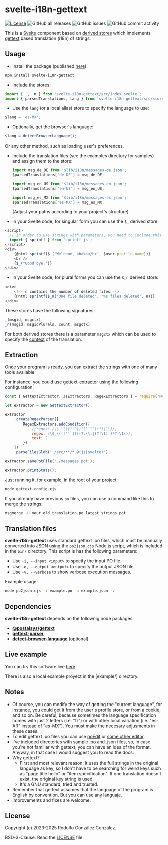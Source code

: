# svelte-i18n-gettext

[![License](https://img.shields.io/badge/License-BSD_3--Clause-blue.svg)](https://opensource.org/licenses/BSD-3-Clause)
![GitHub all releases](https://img.shields.io/github/downloads/rgglez/svelte-i18n-gettext/total) 
![GitHub issues](https://img.shields.io/github/issues/rgglez/svelte-i18n-gettext) 
![GitHub commit activity](https://img.shields.io/github/commit-activity/y/rgglez/svelte-i18n-gettext)

This is a [Svelte](https://svelte.dev/) component based on [derived stores](https://learn.svelte.dev/tutorial/derived-stores) which implements [gettext](https://www.gnu.org/software/gettext/) based translation (i18n) of strings.

## Usage

* Install the package (published [here](https://www.npmjs.com/package/svelte-i18n-gettext)).

```bash
npm install svelte-i18n-gettext
```

* Include the stores:

```javascript
import { _, _n } from 'svelte-i18n-gettext/src/index.svelte';
import { parsedTranslations, lang } from 'svelte-i18n-gettext/src/store.js';
```

  * Use the `lang` (or a local alias) store to specify the language to use:

  ```javascript
  $lang = 'es-MX';
  ```

  * Optionally, get the browser's language:

  ```javascript
  $lang = detectBrowserLanguage();
  ```

  Or any other method, such as loading user's preferences.

* Include the translation files (see the examples directory for samples) and assign them to the store:

  ```javascript
  import msg_de_DE from '$lib/i18n/messages-de.json';
  $parsedTranslations['de-DE'] = msg_de_DE;
  
  import msg_en_US from '$lib/i18n/messages-en.json';
  $parsedTranslations['en-US'] = msg_en_US;
  
  import msg_es_MX from '$lib/i18n/messages-es.json';
  $parsedTranslations['es-MX'] = msg_es_MX;
  ```

  (Adjust your paths according to your project's structure)

* In your Svelte code, for singular form you can use the `$_` derived store:

```javascript
<script>
  // in order to use strings with parameters, you need to include this library:
  import { sprintf } from 'sprintf-js';
</script>  
<div>
    {@html sprintf($_('Welcome, <b>%s</b>', $user.profile.name))}
    <br />
    {$_("Good bye.")}
</div>
```

* In your Svelte code, for plural forms you can use the `$_n` derived store:

```javascript
<div>
    <!-- n contains the number of deleted files -->
    {@html sprintf($_n('One file deleted', '%s files deleted', n))}
</div>
```

These stores have the following signatures:

```javascript
_(msgid, msgctx)
_n(msgid, msgidPlurals, count, msgctx)
```

For both derived stores there is a parameter `msgctx` which can be used to specify the [context](https://www.gnu.org/software/gettext/manual/html_node/Contexts.html) of the translation.

## Extraction

Once your program is ready, you can extract the strings with one of many tools available.

For instance, you could use [gettext-extractor](https://github.com/rgglez/gettext-extractor) using the following configuration:

```javascript
const { GettextExtractor, JsExtractors, RegexExtractors } = require('@rgglez/gettext-extractor');

let extractor = new GettextExtractor();

extractor
    .createRegexParser([
        RegexExtractors.addCondition({
            //regex: /\$_\((["'`])([^'"`]+?)\1\)/,
            regex: /\$_\((["'`])((?:\\.|(?!\1).)*?)\1\)/,
            text: 2
        })
    ])
    .parseFilesGlob('./src/**/*.@(js|svelte)');

extractor.savePotFile('./messages.pot');

extractor.printStats();
```

Just running it, for example, in the root of your project:

```bash
node gettext-config.cjs
```

If you already have previous `po` files, you can use a command like this to merge the strings:

```bash
msgmerge -U your_old_translation.po latest_strings.pot
```

## Translation files

**svelte-i18n-gettext** uses standard gettext .po files, which must be manually converted into JSON using the `po2json.cjs` Node.js script, which is included in the ```bin/``` directory. This script is has the following parameters:

* Use `-i, --input <input>` to specify the input PO file.
* Use `-o, --output <output>` to specify the output JSON file.
* Use `-v, --verbose` to show verbose execution messages.

Example usage:

```bash
node po2json.cjs -i example.po -o example.json -v
```

## Dependencies

**svelte-i18n-gettext** depends on the follownig node packages:

* **[@postalsys/gettext](https://www.npmjs.com/package/@postalsys/gettext)**
* **[gettext-parser](https://www.npmjs.com/package/gettext-parser)**
* **[detect-browser-language](https://www.npmjs.com/package/detect-browser-language)** (optional)

## Live example

You can try this software live [here](https://codesandbox.io/s/gn6t3z).

There is also a local example proyect in the [example/] directory.

## Notes

* Of course, you can modify the way of getting the "current language", for instance, you could get it from the user's profile store, or from a cookie, and so on. Be careful, because sometimes the language specification comes with just 2 letters (i.e. "fr") or with other local variation (i.e. "es-AR" instead of "es-MX"). You must make the necesary adjusments in these cases.
* To edit gettext .po files you can use [poEdit](https://poedit.net/) or [some other editor](https://alternativeto.net/software/poedit/).
* I've included directories with sample .po and .json files, so, in case you're not familiar with gettext, you can have an idea of the format. Anyway, in that case I would suggest you to read the docs.
* Why gettext? 
  * First and most relevant reason: it uses the full strings in the original language as key, so I don't have to be searching for weird keys such as "page.title.hello" or "item.specification". If one translation doesn't exist, the original key string is used.
  * It's a GNU standard, tried and trusted.
* Remember that gettext assumes that the language of the program is English by convention. But you can use any languaje.
* Improvements and fixes are welcome.

 ## License
 
 Copyright (c) 2023-2025 Rodolfo González González.
 
 BSD-3-Clause. Read the [LICENSE](https://raw.githubusercontent.com/rgglez/svelte-i18n-gettext/main/LICENSE) file.
